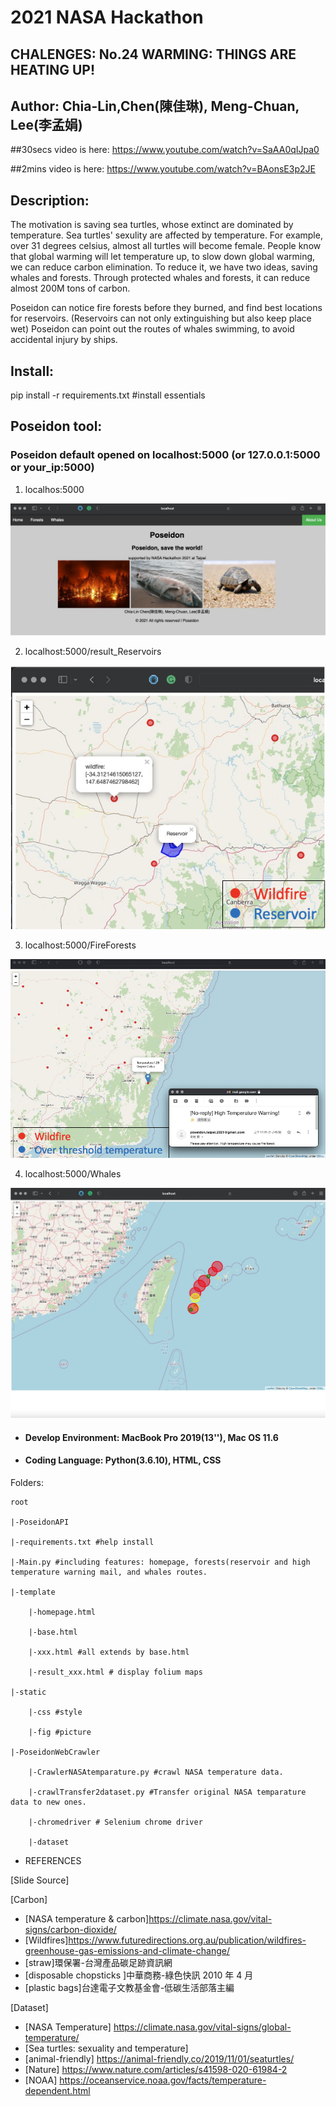 # 2021 NASA Hackathon
## CHALENGES: No.24 WARMING: THINGS ARE HEATING UP!
## Author: Chia-Lin,Chen(陳佳琳), Meng-Chuan, Lee(李孟娟)

##30secs video is here: https://www.youtube.com/watch?v=SaAA0qIJpa0

##2mins video is here: https://www.youtube.com/watch?v=BAonsE3p2JE

## Description:

The motivation is saving sea turtles, whose extinct are dominated by temperature. 
Sea turtles' sexulity are affected by temperature. For example, over 31 degrees celsius, almost all turtles will become female.
People know that global warming will let temperature up, to slow down global warming, we can reduce carbon elimination.
To reduce it, we have two ideas, saving whales and forests.
Through protected whales and forests, it can reduce almost 200M tons of carbon.

Poseidon can notice fire forests before they burned, and find  best locations for reservoirs.
(Reservoirs can not only extinguishing but also keep place wet)
Poseidon can point out the routes of whales swimming, to avoid accidental injury by ships.

## Install:

pip install -r requirements.txt #install essentials

## Poseidon tool:

### Poseidon default opened on localhost:5000 (or 127.0.0.1:5000 or your_ip:5000)

1. localhos:5000

![image](homepage.png)

2. localhost:5000/result_Reservoirs

![image](reservoir.png)

3. localhost:5000/FireForests

![image](sendMail.png)

4. localhost:5000/Whales

![image](whalesRoute.png)


* #### Develop Environment: MacBook Pro 2019(13''), Mac OS 11.6
* #### Coding Language: Python(3.6.10), HTML, CSS

Folders:

	root
	
	|-PoseidonAPI

	|-requirements.txt #help install

	|-Main.py #including features: homepage, forests(reservoir and high temperature warning mail, and whales routes.

	|-template

		|-homepage.html

		|-base.html

		|-xxx.html #all extends by base.html

		|-result_xxx.html # display folium maps

	|-static

		|-css #style

		|-fig #picture

	|-PoseidonWebCrawler

		|-CrawlerNASAtemparature.py #crawl NASA temperature data.

		|-crawlTransfer2dataset.py #Transfer original NASA temparature data to new ones.
		
		|-chromedriver # Selenium chrome driver
    
		|-dataset
+ REFERENCES

[Slide Source]

[Carbon]
- [NASA temperature & carbon]https://climate.nasa.gov/vital-signs/carbon-dioxide/
- [Wildfires]https://www.futuredirections.org.au/publication/wildfires-greenhouse-gas-emissions-and-climate-change/
- [straw]環保署-台灣產品碳足跡資訊網
- [disposable chopsticks ]中華商務-綠色快訊 2010 年 4 月 
- [plastic bags]台達電子文教基金會-低碳生活部落主編

[Dataset]
- [NASA Temperature] https://climate.nasa.gov/vital-signs/global-temperature/
- [Sea turtles: sexuality and temperature]
- [animal-friendly] https://animal-friendly.co/2019/11/01/seaturtles/
- [Nature] https://www.nature.com/articles/s41598-020-61984-2
- [NOAA] https://oceanservice.noaa.gov/facts/temperature-dependent.html
